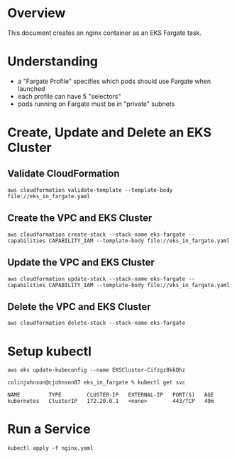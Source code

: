 # Overview

This document creates an nginx container as an EKS Fargate task.

# Understanding

- a "Fargate Profile" specifies which pods should use Fargate when launched
- each profile can have 5 "selectors"
- pods running on Fargate must be in "private" subnets


# Create, Update and Delete an EKS Cluster

## Validate CloudFormation

`aws cloudformation validate-template --template-body file://eks_in_fargate.yaml`

## Create the VPC and EKS Cluster

`aws cloudformation create-stack --stack-name eks-fargate --capabilities CAPABILITY_IAM --template-body file://eks_in_fargate.yaml`

## Update the VPC and EKS Cluster

`aws cloudformation update-stack --stack-name eks-fargate --capabilities CAPABILITY_IAM --template-body file://eks_in_fargate.yaml`

## Delete the VPC and EKS Cluster

`aws cloudformation delete-stack --stack-name eks-fargate`

# Setup kubectl

`aws eks update-kubeconfig --name EKSCluster-Cifzgz8kkQhz`

```
colinjohnson@cjohnson07 eks_in_fargate % kubectl get svc

NAME         TYPE        CLUSTER-IP   EXTERNAL-IP   PORT(S)   AGE
kubernetes   ClusterIP   172.20.0.1   <none>        443/TCP   49m
```

# Run a Service

`kubectl apply -f nginx.yaml`
